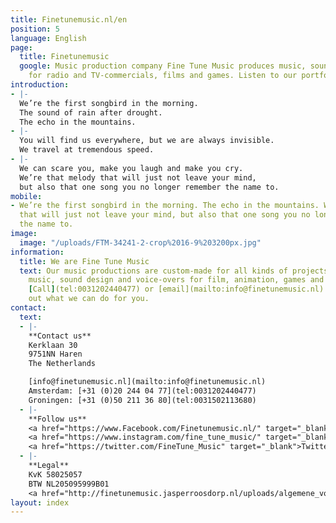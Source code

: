 ```yaml
---
title: Finetunemusic.nl/en
position: 5
language: English
page:
  title: Finetunemusic
  google: Music production company Fine Tune Music produces music, sound and voice-over
    for radio and TV-commercials, films and games. Listen to our portfolio.
introduction:
- |-
  We’re the first songbird in the morning.
  The sound of rain after drought.
  The echo in the mountains.
- |-
  You will find us everywhere, but we are always invisible.
  We travel at tremendous speed.
- |-
  We can scare you, make you laugh and make you cry.
  We’re that melody that will just not leave your mind,
  but also that one song you no longer remember the name to.
mobile:
- We’re the first songbird in the morning. The echo in the mountains. We’re that melody
  that will just not leave your mind, but also that one song you no longer remember
  the name to.
image:
  image: "/uploads/FTM-34241-2-crop%2016-9%203200px.jpg"
information:
  title: We are Fine Tune Music
  text: Our music productions are custom-made for all kinds of projects. We offer
    music, sound design and voice-overs for film, animation, games and commercials.
    [Call](tel:0031202440477) or [email](mailto:info@finetunemusic.nl) us and find
    out what we can do for you.
contact:
  text:
  - |-
    **Contact us**
    Kerklaan 30
    9751NN Haren
    The Netherlands

    [info@finetunemusic.nl](mailto:info@finetunemusic.nl)
    Amsterdam: [+31 (0)20 244 04 77](tel:0031202440477)
    Groningen: [+31 (0)50 211 36 80](tel:0031502113680)
  - |-
    **Follow us**
    <a href="https://www.Facebook.com/Finetunemusic.nl/" target="_blank">Facebook</a>
    <a href="https://www.instagram.com/fine_tune_music/" target="_blank">Instagram</a>
    <a href="https://twitter.com/FineTune_Music" target="_blank">Twitter</a>
  - |-
    **Legal**
    KvK 58025057
    BTW NL205095999B01
    <a href="http://finetunemusic.jasperroosdorp.nl/uploads/algemene_voorwaarden.pdf" target="_blank">Terms and Conditions</a>
layout: index
---
```


